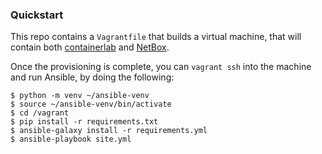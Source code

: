 ### Quickstart

This repo contains a `Vagrantfile` that builds a virtual machine,
that will contain both [containerlab][cl] and [NetBox][nb].

Once the provisioning is complete, you can `vagrant ssh` into the
machine and run Ansible, by doing the following:

```shell
$ python -m venv ~/ansible-venv
$ source ~/ansible-venv/bin/activate
$ cd /vagrant
$ pip install -r requirements.txt
$ ansible-galaxy install -r requirements.yml
$ ansible-playbook site.yml
```

[cl]: https://containerlab.dev

[nb]: https://readthedocs.org/projects/netbox/
